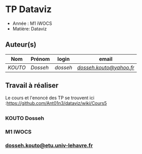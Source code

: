 
# TP Dataviz

- Année : M1 iWOCS
- Matière: Dataviz

## Auteur(s)

|Nom|Prénom|login|email|
|--|--|--|--|
| *KOUTO* | *Dosseh* | *dosseh* | *dosseh.kouto@yahoo.fr* |


## Travail à réaliser


Le cours et l'enoncé des TP se trouvent ici :https://github.com/Ant01n3/dataviz/wiki/Cours5



## 
### KOUTO Dosseh
### M1 IWOCS
### dosseh.kouto@etu.univ-lehavre.fr
